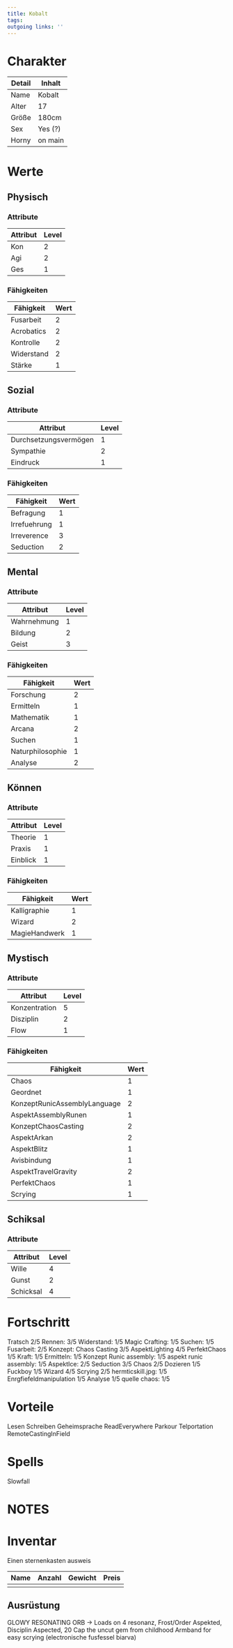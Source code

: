 ```yaml
---
title: Kobalt  
tags:   
outgoing links: ''  
---
```

# Charakter
|Detail|Inhalt|
|-|-|
|Name | Kobalt|
|Alter | 17 |
|Größe|180cm|
|Sex|Yes (?)|
|Horny|on main|

# Werte
## Physisch
### Attribute
|Attribut|Level|
|-|-|
| Kon | 2 |
| Agi | 2 |
| Ges | 1 |

### Fähigkeiten
|Fähigkeit|Wert|
|-|-|
|Fusarbeit|2|
|Acrobatics|2|
|Kontrolle|2|
|Widerstand|2|
|Stärke|1|

## Sozial
### Attribute 
|Attribut|Level|
|-|-|
| Durchsetzungsvermögen | 1 |
| Sympathie | 2 |
| Eindruck | 1 |


### Fähigkeiten
|Fähigkeit|Wert|
|-|-|
|Befragung|1|
|Irrefuehrung|1|
|Irreverence| 3 |
| Seduction | 2 | 

## Mental
### Attribute 
|Attribut|Level|
|-|-|
| Wahrnehmung | 1 |
| Bildung | 2 |
| Geist | 3 |


### Fähigkeiten
|Fähigkeit|Wert|
|-|-|
|Forschung|2|
|Ermitteln|1|
|Mathematik|1|
|Arcana|2|
|Suchen|1|
|Naturphilosophie|1|
|Analyse|2|


## Können
### Attribute 
|Attribut|Level|
|-|-|
| Theorie | 1 |
| Praxis | 1 |
| Einblick | 1 |


### Fähigkeiten
|Fähigkeit|Wert|
|-|-|
|Kalligraphie|1|
|Wizard|2|
|MagieHandwerk|1|

## Mystisch
### Attribute 
|Attribut|Level|
|-|-|
| Konzentration | 5 |
| Disziplin | 2 |
| Flow | 1 |

### Fähigkeiten
|Fähigkeit|Wert|
|-|-|
|Chaos|1|
|Geordnet|1|
| KonzeptRunicAssemblyLanguage | 2 |
| AspektAssemblyRunen | 1 |
| KonzeptChaosCasting | 2 |
| AspektArkan | 2 |
| AspektBlitz | 1 |
| Avisbindung | 1 |
| AspektTravelGravity | 2 |
| PerfektChaos | 1 | 
| Scrying | 1 | 

## Schiksal
### Attribute 
|Attribut|Level|
|-|-|
| Wille | 4 |
| Gunst | 2 |
| Schicksal | 4 |


# Fortschritt
Tratsch 2/5
Rennen: 3/5
Widerstand: 1/5
Magic Crafting: 1/5
Suchen: 1/5
Fusarbeit: 2/5
Konzept: Chaos Casting 3/5
AspektLighting 4/5
PerfektChaos 1/5
Kraft: 1/5
Ermitteln: 1/5
Konzept Runic assembly: 1/5
aspekt runic assembly: 1/5
AspektIce: 2/5
Seduction 3/5
Chaos 2/5
Dozieren 1/5
Fuckboy 1/5
Wizard 4/5
Scrying 2/5
hermticskill.jpg: 1/5
Enrgfiefeldmanipulation 1/5
Analyse 1/5
quelle chaos: 1/5

# Vorteile
Lesen
Schreiben
Geheimsprache
ReadEverywhere
Parkour
Telportation
RemoteCastingInField

# Spells
Slowfall


# NOTES



# Inventar

Einen sternenkasten ausweis

|Name|Anzahl|Gewicht|Preis|
|---|---|---|---|
|||||

## Ausrüstung

GLOWY RESONATING ORB  -> Loads on 4 resonanz, Frost/Order Aspekted, Disciplin Aspected, 20 Cap
the uncut gem from childhood
Armband for easy scrying (electronische fusfessel biarva)